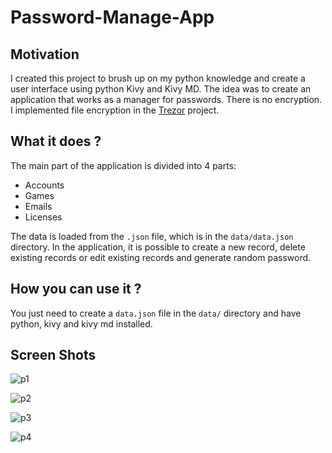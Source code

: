 # Password-Manage-App

## Motivation
I created this project to brush up on my python knowledge and create a user interface using python Kivy and Kivy MD. The idea was to create an application that works as a manager for passwords. There is no encryption. I implemented file encryption in the [Trezor](https://github.com/imiskii/Trezor) project.

## What it does ?

The main part of the application is divided into 4 parts:
* Accounts
* Games
* Emails
* Licenses

The data is loaded from the ```.json``` file, which is in the ```data/data.json``` directory. In the application, it is possible to create a new record, delete existing records or edit existing records and generate random password.

## How you can use it ?

You just need to create a ```data.json``` file in the ```data/``` directory and have python, kivy and kivy md installed.

## Screen Shots

![p1](https://user-images.githubusercontent.com/93945176/218328768-6dc6a7dc-09cd-4a4a-91f9-3786dd87fb97.png)

![p2](https://user-images.githubusercontent.com/93945176/218328771-3197733b-3b8f-44f5-9cbd-e57e384cbfff.png)

![p3](https://user-images.githubusercontent.com/93945176/218328773-9e4cddb7-eb6d-4a49-b63c-72a075d0f5a7.png)

![p4](https://user-images.githubusercontent.com/93945176/218328775-93c8f1b2-1abc-4a14-a573-f523cd01fd2d.png)
